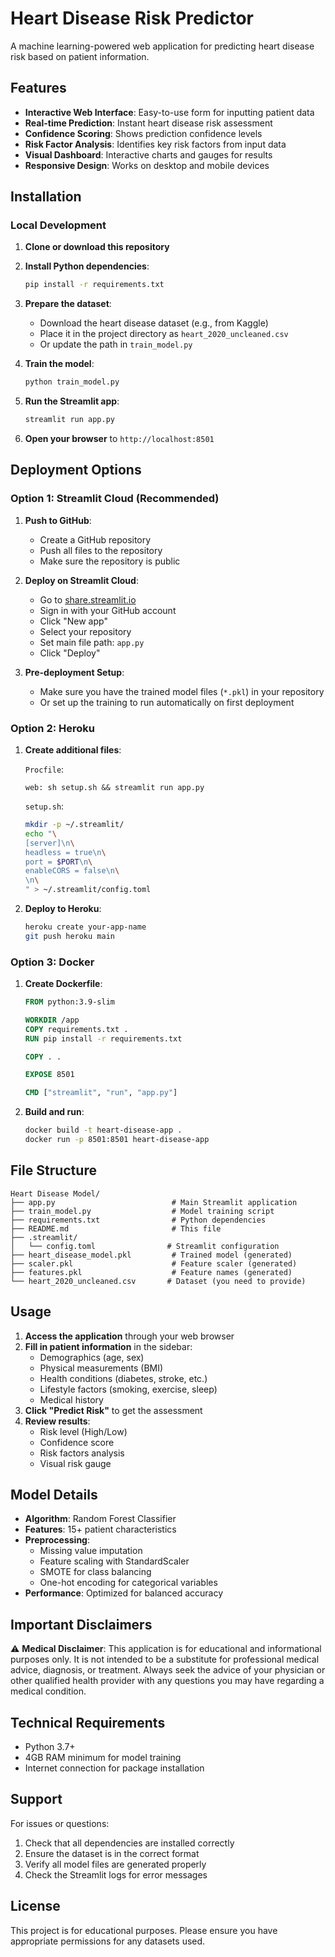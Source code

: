 # Heart Disease Risk Predictor

A machine learning-powered web application for predicting heart disease risk based on patient information.

## Features

- **Interactive Web Interface**: Easy-to-use form for inputting patient data
- **Real-time Prediction**: Instant heart disease risk assessment
- **Confidence Scoring**: Shows prediction confidence levels
- **Risk Factor Analysis**: Identifies key risk factors from input data
- **Visual Dashboard**: Interactive charts and gauges for results
- **Responsive Design**: Works on desktop and mobile devices

## Installation

### Local Development

1. **Clone or download this repository**

2. **Install Python dependencies**:
   ```bash
   pip install -r requirements.txt
   ```

3. **Prepare the dataset**:
   - Download the heart disease dataset (e.g., from Kaggle)
   - Place it in the project directory as `heart_2020_uncleaned.csv`
   - Or update the path in `train_model.py`

4. **Train the model**:
   ```bash
   python train_model.py
   ```

5. **Run the Streamlit app**:
   ```bash
   streamlit run app.py
   ```

6. **Open your browser** to `http://localhost:8501`

## Deployment Options

### Option 1: Streamlit Cloud (Recommended)

1. **Push to GitHub**:
   - Create a GitHub repository
   - Push all files to the repository
   - Make sure the repository is public

2. **Deploy on Streamlit Cloud**:
   - Go to [share.streamlit.io](https://share.streamlit.io)
   - Sign in with your GitHub account
   - Click "New app"
   - Select your repository
   - Set main file path: `app.py`
   - Click "Deploy"

3. **Pre-deployment Setup**:
   - Make sure you have the trained model files (`*.pkl`) in your repository
   - Or set up the training to run automatically on first deployment

### Option 2: Heroku

1. **Create additional files**:

   `Procfile`:
   ```
   web: sh setup.sh && streamlit run app.py
   ```

   `setup.sh`:
   ```bash
   mkdir -p ~/.streamlit/
   echo "\
   [server]\n\
   headless = true\n\
   port = $PORT\n\
   enableCORS = false\n\
   \n\
   " > ~/.streamlit/config.toml
   ```

2. **Deploy to Heroku**:
   ```bash
   heroku create your-app-name
   git push heroku main
   ```

### Option 3: Docker

1. **Create Dockerfile**:
   ```dockerfile
   FROM python:3.9-slim

   WORKDIR /app
   COPY requirements.txt .
   RUN pip install -r requirements.txt

   COPY . .

   EXPOSE 8501

   CMD ["streamlit", "run", "app.py"]
   ```

2. **Build and run**:
   ```bash
   docker build -t heart-disease-app .
   docker run -p 8501:8501 heart-disease-app
   ```

## File Structure

```
Heart Disease Model/
├── app.py                          # Main Streamlit application
├── train_model.py                  # Model training script
├── requirements.txt                # Python dependencies
├── README.md                       # This file
├── .streamlit/
│   └── config.toml                # Streamlit configuration
├── heart_disease_model.pkl         # Trained model (generated)
├── scaler.pkl                      # Feature scaler (generated)
├── features.pkl                    # Feature names (generated)
└── heart_2020_uncleaned.csv       # Dataset (you need to provide)
```

## Usage

1. **Access the application** through your web browser
2. **Fill in patient information** in the sidebar:
   - Demographics (age, sex)
   - Physical measurements (BMI)
   - Health conditions (diabetes, stroke, etc.)
   - Lifestyle factors (smoking, exercise, sleep)
   - Medical history
3. **Click "Predict Risk"** to get the assessment
4. **Review results**:
   - Risk level (High/Low)
   - Confidence score
   - Risk factors analysis
   - Visual risk gauge

## Model Details

- **Algorithm**: Random Forest Classifier
- **Features**: 15+ patient characteristics
- **Preprocessing**: 
  - Missing value imputation
  - Feature scaling with StandardScaler
  - SMOTE for class balancing
  - One-hot encoding for categorical variables
- **Performance**: Optimized for balanced accuracy

## Important Disclaimers

⚠️ **Medical Disclaimer**: This application is for educational and informational purposes only. It is not intended to be a substitute for professional medical advice, diagnosis, or treatment. Always seek the advice of your physician or other qualified health provider with any questions you may have regarding a medical condition.

## Technical Requirements

- Python 3.7+
- 4GB RAM minimum for model training
- Internet connection for package installation

## Support

For issues or questions:
1. Check that all dependencies are installed correctly
2. Ensure the dataset is in the correct format
3. Verify all model files are generated properly
4. Check the Streamlit logs for error messages

## License

This project is for educational purposes. Please ensure you have appropriate permissions for any datasets used.
